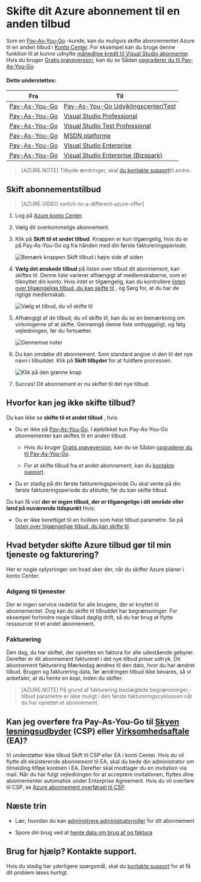 <properties
    pageTitle="Skifte dit Azure abonnement til en anden tilbud | Microsoft Azure"
    description="Få mere at vide om at ændre dit Azure-abonnement og skifte til et andet tilbud ved hjælp af portalen abonnement administration"
    services=""
    documentationCenter=""
    authors="genlin"
    manager="mbaldwin"
    editor=""
    tags="billing,top-support-issue"/>

<tags
    ms.service="billing"
    ms.workload="na"
    ms.tgt_pltfrm="na"
    ms.devlang="na"
    ms.topic="article"
    ms.date="09/30/2016"
    ms.author="genli"/>

# <a name="switch-your-azure-subscription-to-another-offer"></a>Skifte dit Azure abonnement til en anden tilbud

Som en [Pay-As-You-Go](https://azure.microsoft.com/offers/ms-azr-0003p/) -kunde, kan du muligvis skifte abonnementet Azure til en anden tilbud i [Konto Center](https://account.windowsazure.com/Subscriptions). For eksempel kan du bruge denne funktion til at kunne udnytte [månedlige kredit til Visual Studio abonnenter](https://azure.microsoft.com/pricing/member-offers/msdn-benefits-details/). Hvis du bruger [Gratis prøveversion](https://azure.microsoft.com/free/), kan du se Sådan [opgraderer du til Pay-As-You-Go](billing-upgrade-azure-subscription.md).

#### <a name="whats-supported"></a>Dette understøttes:

| Fra                                                              | Til                                                                                      |
|-------------------------------------------------------------------|-----------------------------------------------------------------------------------------|
| [Pay-As-You-Go](https://azure.microsoft.com/offers/ms-azr-0003p/) | [Pay-As-You-Go Udviklingscenter/Test](https://azure.microsoft.com/offers/ms-azr-0023p/)              |
| [Pay-As-You-Go](https://azure.microsoft.com/offers/ms-azr-0003p/) | [Visual Studio Professional](https://azure.microsoft.com/offers/ms-azr-0059p/)          |
| [Pay-As-You-Go](https://azure.microsoft.com/offers/ms-azr-0003p/) | [Visual Studio Test Professional](https://azure.microsoft.com/offers/ms-azr-0060p/)     |
| [Pay-As-You-Go](https://azure.microsoft.com/offers/ms-azr-0003p/) | [MSDN platforme](https://azure.microsoft.com/offers/ms-azr-0062p/)                      |
| [Pay-As-You-Go](https://azure.microsoft.com/offers/ms-azr-0003p/) | [Visual Studio Enterprise](https://azure.microsoft.com/offers/ms-azr-0063p/)            |
| [Pay-As-You-Go](https://azure.microsoft.com/offers/ms-azr-0003p/) | [Visual Studio Enterprise (Bizspark)](https://azure.microsoft.com/offers/ms-azr-0064p/) |

> [AZURE.NOTE] Tilbyde ændringer, skal [du kontakte support](https://portal.azure.com/?#blade/Microsoft_Azure_Support/HelpAndSupportBlade)til andre.
    
## <a name="switch-subscription-offer"></a>Skift abonnementstilbud

> [AZURE.VIDEO switch-to-a-different-azure-offer]

1.  Log på [Azure konto Center](https://account.windowsazure.com/Subscriptions).

2.  Vælg dit overkommelige abonnement.

3.  Klik på **Skift til et andet tilbud**. Knappen er kun tilgængelig, hvis du er på Pay-As-You-Go og fra hånden med din første faktureringsperiode.

    ![Bemærk knappen Skift tilbud i højre side af siden](./media/billing-how-to-switch-azure-offer/switchbutton.png)
    
4.  **Vælg det ønskede tilbud** på listen over tilbud dit abonnement, kan skiftes til. Denne liste varierer afhængigt af medlemskaberne, som er tilknyttet din konto. Hvis intet er tilgængelig, kan du kontrollere [listen over tilgængelige tilbud, du kan skifte til](#whats-supported) , og Sørg for, at du har de rigtige medlemskab. 

    ![Vælg et tilbud, du vil skifte til](./media/billing-how-to-switch-azure-offer/selectoffer.png)

5.  Afhængigt af de tilbud, du vil skifte til, kan du se en bemærkning om virkningerne af at skifte. Gennemgå denne liste omhyggeligt, og følg vejledningen, før du fortsætter.

    ![Gennemse noter](./media/billing-how-to-switch-azure-offer/thingstonote.png)

6.  Du kan omdøbe dit abonnement. Som standard angive vi den til det nye navn i tilbuddet. Klik på **Skift tilbyder** for at fuldføre processen.

    ![Klik på den grønne knap](./media/billing-how-to-switch-azure-offer/confirmpage.png)

7.  Succes! Dit abonnement er nu skiftet til det nye tilbud.

## <a name="why-cant-i-switch-offers"></a>Hvorfor kan jeg ikke skifte tilbud?

Du kan ikke se **skifte til et andet tilbud** , hvis:

- Du er ikke på [Pay-As-You-Go](https://azure.microsoft.com/offers/ms-azr-0003p/). I øjeblikket kun Pay-As-You-Go abonnementer kan skiftes til en anden tilbud.

    - Hvis du bruger [Gratis prøveversion](https://azure.microsoft.com/free/), kan du se Sådan [opgraderer du til Pay-As-You-Go](billing-upgrade-azure-subscription.md).

    - For at skifte tilbud fra et andet abonnement, kan du [kontakte support](https://portal.azure.com/?#blade/Microsoft_Azure_Support/HelpAndSupportBlade).

- Du er stadig på din første faktureringsperiode Du skal vente på din første faktureringsperiode du afslutte, før du kan skifte tilbud.

Du kan få vist **der er ingen tilbud, der er tilgængelige i dit område eller land på nuværende tidspunkt** Hvis:

- Du er ikke berettiget til en hvilken som helst tilbud parametre. Se på [listen over tilgængelige tilbud, du kan skifte til](#whats-supported).

## <a name="what-does-switching-azure-offers-do-to-my-service-and-billing"></a>Hvad betyder skifte Azure tilbud gør til min tjeneste og fakturering?

Her er nogle oplysninger om hvad sker der, når du skifter Azure planer i konto Center.

### <a name="access-to-services"></a>Adgang til tjenester

Der er ingen service nedetid for alle brugere, der er knyttet til abonnementet. Dog kan du skifte til tilbuddet har begrænsninger. For eksempel forhindre nogle tilbud daglig drift, så du har brug at flytte ressourcer til et andet abonnement.

### <a name="billing"></a>Fakturering

Den dag, du har skiftet, der oprettes en faktura for alle udestående gebyrer. Derefter er dit abonnement faktureret i det nye tilbud priser udtryk. Dit abonnement fakturering Mærkedag ændres til den dato, hvor du har ændret tilbud. Brugen og fakturering data, før ændringen tilbud ikke bevares, så vi anbefaler, at du hente en kopi, inden du skifter.

> [AZURE.NOTE] På grund af fakturering beslægtede begrænsninger,-tilbud parametre er ikke muligt i den første faktureringscyklussen når du har oprettet et abonnement.

## <a name="can-i-migrate-from-pay-as-you-go-to-cloud-solution-providerhttpspartnermicrosoftcomsolutionscloud-reseller-overview-csp-or-enterprise-agreementhttpsazuremicrosoftcompricingenterprise-agreement-ea"></a>Kan jeg overføre fra Pay-As-You-Go til [Skyen løsningsudbyder](https://partner.microsoft.com/Solutions/cloud-reseller-overview) (CSP) eller [Virksomhedsaftale](https://azure.microsoft.com/pricing/enterprise-agreement/) (EA)?

Vi understøtter ikke tilbud Skift til CSP eller EA i konti Center. Hvis du vil flytte dit eksisterende abonnement til EA, skal du bede din administrator om tilmelding tilføje kontoen i EA. Derefter skal modtager du en invitation via mail. Når du har fulgt vejledningen for at acceptere invitationen, flyttes dine abonnementer automatisk under Enterprise Agreement. Hvis du vil overføre til CSP, se [Azure abonnement overførsel til CSP](https://blogs.technet.microsoft.com/hybridcloudbp/2016/08/26/azure-subscription-migration-to-csp/).

## <a name="next-steps"></a>Næste trin

- Lær, hvordan du kan [administrere administratorroller](billing-add-change-azure-subscription-administrator.md) for dit abonnement

- Spore din brug ved at [hente data om brug af og faktura](billing-download-azure-invoice-daily-usage-date.md)

## <a name="need-help-contact-support"></a>Brug for hjælp? Kontakte support.

Hvis du stadig har yderligere spørgsmål, skal du [kontakte support](https://portal.azure.com/?#blade/Microsoft_Azure_Support/HelpAndSupportBlade) for at få dit problem løses hurtigt.
